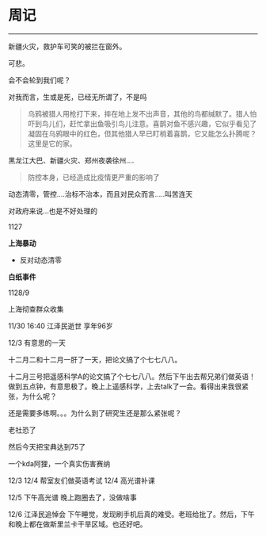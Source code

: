 # 周记

----

新疆火灾，救护车可笑的被拦在窗外。

可悲。

会不会轮到我们呢？

对我而言，生或是死，已经无所谓了，不是吗

>乌鸦被猎人用枪打下来，摔在地上发不出声音，其他的鸟都缄默了。猎人怕吓到鸟儿们，赶忙拿出鱼吸引鸟儿注意。喜鹊对鱼不感兴趣，它似乎看见了凝固在乌鸦眼中的红色，但其他猎人早已盯梢着喜鹊，它又能怎么扑腾呢？这里是它的家。

黑龙江大巴、新疆火灾、郑州夜袭徐州....

> 防控本身，已经造成比疫情更严重的影响了

动态清零，管控....治标不治本，而且对民众而言.....叫苦连天

对政府来说...也是不好处理的

1127 

**上海暴动**

+ 反对动态清零

**白纸事件**

1128/9

上海彻查群众收集

11/30 16:40  江泽民逝世 享年96岁

12/3 有意思的一天

十二月二和十二月一肝了一天，把论文搞了个七七八八。

十二月三号把遥感科学A的论文搞了个七七八八。然后下午出去帮兄弟们做英语！做到五点钟，有意思极了。晚上上遥感科学，上去talk了一会。看得出来我很紧张，为什么呢？

还是需要多练啊。。。为什么到了研究生还是那么紧张呢？

老社恐了 

然后今天把宝典达到75了

一个kda阿狸，一个真实伤害赛纳

12/3 12/4 帮室友们做英语考试 12/4 高光谱补课

12/5 下午高光谱  晚上跑圈去了，没做啥事

12/6 江泽民追悼会 下午睡觉，发现刷手机后真的难受。老班给批了。然后，下午和晚上都在做斯里兰卡干旱区域。也还好吧。

